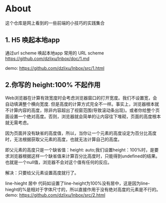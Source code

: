 # About
这个仓库是网上看到的一些前端的小技巧的实践集合
## 1. H5 唤起本地app
通过url scheme 唤起本地app
常用的 URL scheme  
https://github.com/dzlixu/Inbox/doc/1.md

demo:
https://github.com/dzlixu/Inbox/src/1.html

## 2.你写的 height:100% 不起作用
Web浏览器在计算有效宽度时会考虑浏览器窗口的打开宽度。我们不设置宽，会自动填满整个横向宽度.
但是高度的计算方式完全不一样。事实上，浏览器根本就不计算内容的高度，除非内容超出了视窗范围(导致滚动条出现)。或者你给整个页面设置一个绝对高度。否则，浏览器就会简单的让内容往下堆砌，页面的高度根本就无需考虑。

因为页面并没有缺省的高度值，所以，当你让一个元素的高度设定为百分比高度时，无法根据获取父元素的高度，也就无法计算自己的高度。

即父元素的高度只是一个缺省值：height: auto;我们设置height：100%时，是要求浏览器根据这样一个缺省值来计算百分比高度时，只能得到undefined的结果。也就是一个null值，浏览器不会对这个值有任何的反应。

解决：只要给父元素设置高度就行了。

line-hieght 居中
代码如设置了line-height为100%没有居中，这是因为line-hieght的%是相对于字体尺寸的，所以直接作用于没有绝对高度的元素是不行的。
demo:
https://github.com/dzlixu/Inbox/src/2.html

